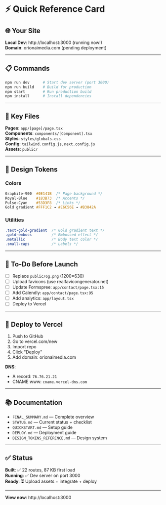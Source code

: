 # ⚡ Quick Reference Card

## 🌐 Your Site

**Local Dev**: http://localhost:3000 (running now!)  
**Domain**: orionaimedia.com (pending deployment)

---

## 📋 Commands

```bash
npm run dev      # Start dev server (port 3000)
npm run build    # Build for production
npm start        # Run production build
npm install      # Install dependencies
```

---

## 📂 Key Files

**Pages**: `app/[page]/page.tsx`  
**Components**: `components/[Component].tsx`  
**Styles**: `styles/globals.css`  
**Config**: `tailwind.config.js`, `next.config.js`  
**Assets**: `public/`  

---

## 🎨 Design Tokens

### Colors
```css
Graphite-900  #0E141B  /* Page background */
Royal-Blue    #183B73  /* Accents */
Pulse-Cyan    #53D3F8  /* Links */
Gold gradient #FFF1C2 → #E6C56E → #B3842A
```

### Utilities
```css
.text-gold-gradient  /* Gold gradient text */
.gold-emboss         /* Embossed effect */
.metallic            /* Body text color */
.small-caps          /* Labels */
```

---

## 🔧 To-Do Before Launch

- [ ] Replace `public/og.png` (1200×630)
- [ ] Upload favicons (use realfavicongenerator.net)
- [ ] Update Formspree: `app/contact/page.tsx:15`
- [ ] Add Calendly: `app/contact/page.tsx:95`
- [ ] Add analytics: `app/layout.tsx`
- [ ] Deploy to Vercel

---

## 🚀 Deploy to Vercel

1. Push to GitHub
2. Go to vercel.com/new
3. Import repo
4. Click "Deploy"
5. Add domain: orionaimedia.com

**DNS**:
- A record: `76.76.21.21`
- CNAME www: `cname.vercel-dns.com`

---

## 📚 Documentation

- `FINAL_SUMMARY.md` — Complete overview
- `STATUS.md` — Current status + checklist
- `QUICKSTART.md` — Setup guide
- `DEPLOY.md` — Deployment guide
- `DESIGN_TOKENS_REFERENCE.md` — Design system

---

## ✅ Status

**Built**: ✅ 22 routes, 87 KB first load  
**Running**: ✅ Dev server on port 3000  
**Ready**: ⏳ Upload assets + integrate + deploy  

---

**View now**: http://localhost:3000


